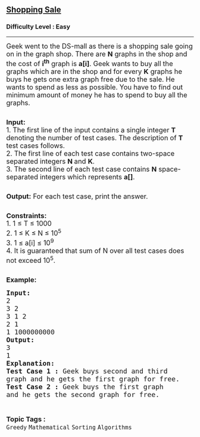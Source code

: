 <h2><a href="https://www.geeksforgeeks.org/batch/competitive-programming/track/cp-basic-problem-practice/problem/shopping-sale">Shopping Sale</a></h2><h3>Difficulty Level : Easy</h3><hr><div class="problems_problem_content__Xm_eO"><p><span style="font-size:18px">Geek went to the DS-mall&nbsp;as there is a shopping sale going on in the graph shop. There are <strong>N</strong> graphs in the shop and the cost of <strong>i<sup>th</sup></strong> graph is <strong>a[i]</strong>.&nbsp;Geek wants to buy all the graphs which are in the shop and for every <strong>K</strong> graphs he buys he gets one extra graph free due to the sale. He wants to spend as less as possible. You have to find out minimum amount of money he has to spend to buy all the graphs.</span><br>
&nbsp;</p>

<p><span style="font-size:18px"><strong>Input:</strong><br>
1.&nbsp;The first line of the input contains a single integer<em> </em> <strong>T</strong> denoting the number of test cases. The description of&nbsp;<strong>T</strong> test cases follows.<br>
2.&nbsp;The first line of each test case contains two-space separated&nbsp;integers <strong>N </strong>and <strong>K</strong>.<br>
3.&nbsp;The second line of each test case&nbsp;contains <strong>N</strong> space-separated integers which represents <strong>a[]</strong>.</span><br>
&nbsp;</p>

<p><span style="font-size:18px"><strong>Output:</strong> For each test case, print the answer.</span><br>
&nbsp;</p>

<p><span style="font-size:18px"><strong>Constraints:</strong><br>
1. 1 ≤&nbsp;T ≤ 1000<br>
2. 1&nbsp;≤ K&nbsp;≤&nbsp;N&nbsp;≤&nbsp;10<sup>5</sup><br>
3. 1&nbsp;≤&nbsp;a[i]&nbsp;≤&nbsp;10<sup>9</sup></span><br>
<span style="font-size:18px">4. It is guaranteed that sum of N&nbsp;over all test cases does not exceed 10<sup>5</sup>.</span><br>
&nbsp;</p>

<p><span style="font-size:18px"><strong>Example:</strong></span></p>

<pre><span style="font-size:18px"><strong>Input:</strong>
2
3 2
3 1 2
2 1
1 1000000000
<strong>Output:</strong>
3
1
<strong>Explanation:</strong>
<strong>Test Case 1 :</strong> Geek buys second and third 
graph and he gets the first graph for free.
<strong>Test Case 2 :</strong> Geek buys the first graph 
and he gets the second graph for free.</span>
</pre>
</div><br><p><span style=font-size:18px><strong>Topic Tags : </strong><br><code>Greedy</code>&nbsp;<code>Mathematical</code>&nbsp;<code>Sorting</code>&nbsp;<code>Algorithms</code>&nbsp;